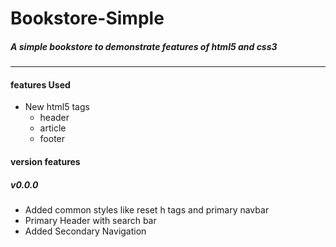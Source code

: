# Bookstore-Simple
##### A simple bookstore to demonstrate features of html5 and css3
<hr>
<h4>features Used</h4>
<ul>
<li>New html5 tags
<ul>
<li>header</li>
<li>article</li>
<li>footer</li>
</ul>
</ul>
<h4>version features</h4>
<h5>v0.0.0</h5>
<ul>
<li>Added common styles like reset h tags and primary navbar</li>
<li>Primary Header with search bar</li>
<li>Added Secondary Navigation</li>
<ul>
